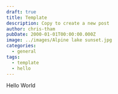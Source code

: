 ```yaml
---
draft: true
title: Template
description: Copy to create a new post
author: chris-tham
pubDate: 2000-01-01T00:00:00.000Z
image: ../images/Alpine lake sunset.jpg
categories:
  - general
tags:
  - template
  - hello
---
```


Hello World
